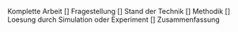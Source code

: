 Komplette Arbeit
[] Fragestellung
[] Stand der Technik
[] Methodik
[] Loesung durch Simulation oder Experiment
[] Zusammenfassung
